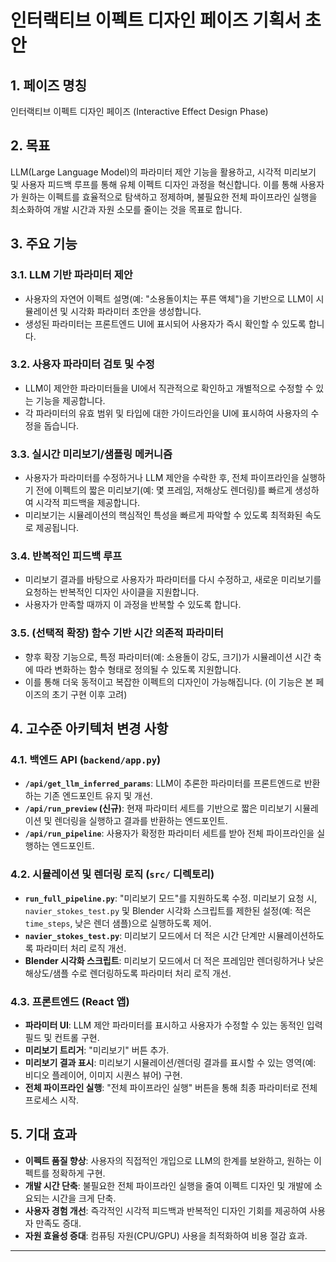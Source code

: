 # 인터랙티브 이펙트 디자인 페이즈 기획서 초안

## 1. 페이즈 명칭
인터랙티브 이펙트 디자인 페이즈 (Interactive Effect Design Phase)

## 2. 목표
LLM(Large Language Model)의 파라미터 제안 기능을 활용하고, 시각적 미리보기 및 사용자 피드백 루프를 통해 유체 이펙트 디자인 과정을 혁신합니다. 이를 통해 사용자가 원하는 이펙트를 효율적으로 탐색하고 정제하며, 불필요한 전체 파이프라인 실행을 최소화하여 개발 시간과 자원 소모를 줄이는 것을 목표로 합니다.

## 3. 주요 기능

### 3.1. LLM 기반 파라미터 제안
*   사용자의 자연어 이펙트 설명(예: "소용돌이치는 푸른 액체")을 기반으로 LLM이 시뮬레이션 및 시각화 파라미터 초안을 생성합니다.
*   생성된 파라미터는 프론트엔드 UI에 표시되어 사용자가 즉시 확인할 수 있도록 합니다.

### 3.2. 사용자 파라미터 검토 및 수정
*   LLM이 제안한 파라미터들을 UI에서 직관적으로 확인하고 개별적으로 수정할 수 있는 기능을 제공합니다.
*   각 파라미터의 유효 범위 및 타입에 대한 가이드라인을 UI에 표시하여 사용자의 수정을 돕습니다.

### 3.3. 실시간 미리보기/샘플링 메커니즘
*   사용자가 파라미터를 수정하거나 LLM 제안을 수락한 후, 전체 파이프라인을 실행하기 전에 이펙트의 짧은 미리보기(예: 몇 프레임, 저해상도 렌더링)를 빠르게 생성하여 시각적 피드백을 제공합니다.
*   미리보기는 시뮬레이션의 핵심적인 특성을 빠르게 파악할 수 있도록 최적화된 속도로 제공됩니다.

### 3.4. 반복적인 피드백 루프
*   미리보기 결과를 바탕으로 사용자가 파라미터를 다시 수정하고, 새로운 미리보기를 요청하는 반복적인 디자인 사이클을 지원합니다.
*   사용자가 만족할 때까지 이 과정을 반복할 수 있도록 합니다.

### 3.5. (선택적 확장) 함수 기반 시간 의존적 파라미터
*   향후 확장 기능으로, 특정 파라미터(예: 소용돌이 강도, 크기)가 시뮬레이션 시간 축에 따라 변화하는 함수 형태로 정의될 수 있도록 지원합니다.
*   이를 통해 더욱 동적이고 복잡한 이펙트의 디자인이 가능해집니다. (이 기능은 본 페이즈의 초기 구현 이후 고려)

## 4. 고수준 아키텍처 변경 사항

### 4.1. 백엔드 API (`backend/app.py`)
*   **`/api/get_llm_inferred_params`**: LLM이 추론한 파라미터를 프론트엔드로 반환하는 기존 엔드포인트 유지 및 개선.
*   **`/api/run_preview` (신규)**: 현재 파라미터 세트를 기반으로 짧은 미리보기 시뮬레이션 및 렌더링을 실행하고 결과를 반환하는 엔드포인트.
*   **`/api/run_pipeline`**: 사용자가 확정한 파라미터 세트를 받아 전체 파이프라인을 실행하는 엔드포인트.

### 4.2. 시뮬레이션 및 렌더링 로직 (`src/` 디렉토리)
*   **`run_full_pipeline.py`**: "미리보기 모드"를 지원하도록 수정. 미리보기 요청 시, `navier_stokes_test.py` 및 Blender 시각화 스크립트를 제한된 설정(예: 적은 `time_steps`, 낮은 렌더 샘플)으로 실행하도록 제어.
*   **`navier_stokes_test.py`**: 미리보기 모드에서 더 적은 시간 단계만 시뮬레이션하도록 파라미터 처리 로직 개선.
*   **Blender 시각화 스크립트**: 미리보기 모드에서 더 적은 프레임만 렌더링하거나 낮은 해상도/샘플 수로 렌더링하도록 파라미터 처리 로직 개선.

### 4.3. 프론트엔드 (React 앱)
*   **파라미터 UI**: LLM 제안 파라미터를 표시하고 사용자가 수정할 수 있는 동적인 입력 필드 및 컨트롤 구현.
*   **미리보기 트리거**: "미리보기" 버튼 추가.
*   **미리보기 결과 표시**: 미리보기 시뮬레이션/렌더링 결과를 표시할 수 있는 영역(예: 비디오 플레이어, 이미지 시퀀스 뷰어) 구현.
*   **전체 파이프라인 실행**: "전체 파이프라인 실행" 버튼을 통해 최종 파라미터로 전체 프로세스 시작.

## 5. 기대 효과
*   **이펙트 품질 향상**: 사용자의 직접적인 개입으로 LLM의 한계를 보완하고, 원하는 이펙트를 정확하게 구현.
*   **개발 시간 단축**: 불필요한 전체 파이프라인 실행을 줄여 이펙트 디자인 및 개발에 소요되는 시간을 크게 단축.
*   **사용자 경험 개선**: 즉각적인 시각적 피드백과 반복적인 디자인 기회를 제공하여 사용자 만족도 증대.
*   **자원 효율성 증대**: 컴퓨팅 자원(CPU/GPU) 사용을 최적화하여 비용 절감 효과.

---
